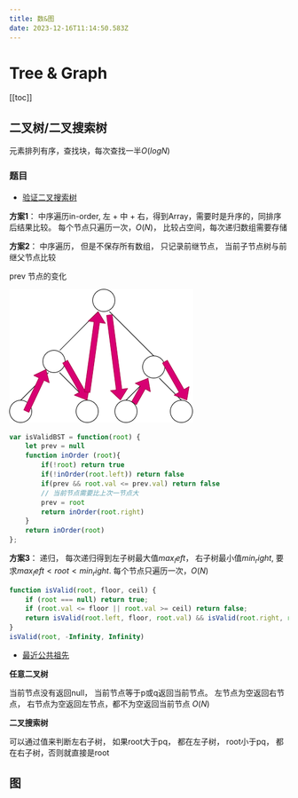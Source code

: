 ```yaml
---
title: 数&图
date: 2023-12-16T11:14:50.583Z
---
```

# Tree & Graph

[[toc]]

## 二叉树/二叉搜索树

元素排列有序，查找块，每次查找一半$O(logN)$

### 题目

-  [验证二叉搜索树](https://leetcode.cn/problems/validate-binary-search-tree/)

**方案1**： 中序遍历in-order, 左 + 中 + 右，得到Array，需要时是升序的，同排序后结果比较。 每个节点只遍历一次，$O(N)$， 比较占空间，每次递归数组需要存储

**方案2**： 中序遍历， 但是不保存所有数组， 只记录前继节点， 当前子节点树与前继父节点比较

prev 节点的变化

![inorder](/images/inorder.png "inorder")

```js
var isValidBST = function(root) {
    let prev = null
    function inOrder (root){
        if(!root) return true
        if(!inOrder(root.left)) return false
        if(prev && root.val <= prev.val) return false
        // 当前节点需要比上次一节点大
        prev = root
        return inOrder(root.right)
    }
    return inOrder(root)
};
```

**方案3**： 递归， 每次递归得到左子树最大值$max_left$， 右子树最小值$min_right$, 要求$max_left < root < min_right$. 每个节点只遍历一次，$O(N)$

```js
function isValid(root, floor, ceil) {
    if (root === null) return true;
    if (root.val <= floor || root.val >= ceil) return false;
    return isValid(root.left, floor, root.val) && isValid(root.right, root.val, ceil);
}
isValid(root, -Infinity, Infinity)
```

- [最近公共祖先](https://leetcode.cn/problems/lowest-common-ancestor-of-a-binary-tree/)

**任意二叉树**

当前节点没有返回null， 当前节点等于p或q返回当前节点。 左节点为空返回右节点， 右节点为空返回左节点，都不为空返回当前节点 $O(N)$

**二叉搜索树**

可以通过值来判断左右子树， 如果root大于pq， 都在左子树， root小于pq， 都在右子树，否则就直接是root






## 图